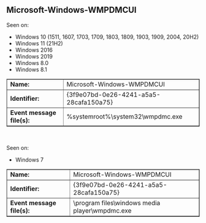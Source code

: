 ## Microsoft-Windows-WMPDMCUI

Seen on:
* Windows 10 (1511, 1607, 1703, 1709, 1803, 1809, 1903, 1909, 2004, 20H2)
* Windows 11 (21H2)
* Windows 2016
* Windows 2019
* Windows 8.0
* Windows 8.1

<table border="1" class="docutils">
  <tbody>
    <tr>
      <td><b>Name:</b></td>
      <td>Microsoft-Windows-WMPDMCUI</td>
    </tr>
    <tr>
      <td><b>Identifier:</b></td>
      <td>{3f9e07bd-0e26-4241-a5a5-28cafa150a75}</td>
    </tr>
    <tr>
      <td><b>Event message file(s):</b></td>
      <td>%systemroot%\system32\wmpdmc.exe</td>
    </tr>
  </tbody>
</table>

&nbsp;

Seen on:
* Windows 7

<table border="1" class="docutils">
  <tbody>
    <tr>
      <td><b>Name:</b></td>
      <td>Microsoft-Windows-WMPDMCUI</td>
    </tr>
    <tr>
      <td><b>Identifier:</b></td>
      <td>{3f9e07bd-0e26-4241-a5a5-28cafa150a75}</td>
    </tr>
    <tr>
      <td><b>Event message file(s):</b></td>
      <td>\program files\windows media player\wmpdmc.exe</td>
    </tr>
  </tbody>
</table>

&nbsp;

